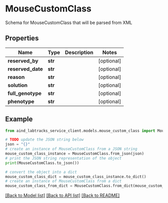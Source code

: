 # MouseCustomClass

Schema for MouseCustomClass that will be parsed from XML

## Properties

Name | Type | Description | Notes
------------ | ------------- | ------------- | -------------
**reserved_by** | **str** |  | [optional] 
**reserved_date** | **str** |  | [optional] 
**reason** | **str** |  | [optional] 
**solution** | **str** |  | [optional] 
**full_genotype** | **str** |  | [optional] 
**phenotype** | **str** |  | [optional] 

## Example

```python
from aind_labtracks_service_client.models.mouse_custom_class import MouseCustomClass

# TODO update the JSON string below
json = "{}"
# create an instance of MouseCustomClass from a JSON string
mouse_custom_class_instance = MouseCustomClass.from_json(json)
# print the JSON string representation of the object
print(MouseCustomClass.to_json())

# convert the object into a dict
mouse_custom_class_dict = mouse_custom_class_instance.to_dict()
# create an instance of MouseCustomClass from a dict
mouse_custom_class_from_dict = MouseCustomClass.from_dict(mouse_custom_class_dict)
```
[[Back to Model list]](../README.md#documentation-for-models) [[Back to API list]](../README.md#documentation-for-api-endpoints) [[Back to README]](../README.md)


